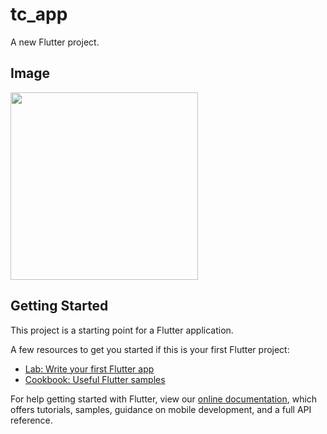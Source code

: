 # tc_app

A new Flutter project.

## Image

<img src="https://user-images.githubusercontent.com/92189386/165648078-88a835c3-97a3-4f95-99b9-2c5d87c7b31e.png" width="300">

## Getting Started

This project is a starting point for a Flutter application.

A few resources to get you started if this is your first Flutter project:

- [Lab: Write your first Flutter app](https://flutter.dev/docs/get-started/codelab)
- [Cookbook: Useful Flutter samples](https://flutter.dev/docs/cookbook)

For help getting started with Flutter, view our
[online documentation](https://flutter.dev/docs), which offers tutorials,
samples, guidance on mobile development, and a full API reference.
